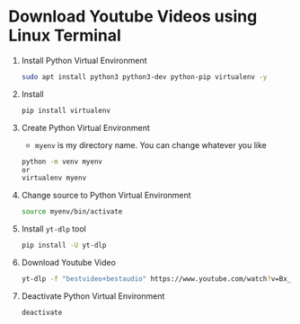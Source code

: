 # Download Youtube Videos using Linux Terminal

  1. Install Python Virtual Environment

     ```bash
     sudo apt install python3 python3-dev python-pip virtualenv -y
     ```

  2. Install
  
     ```bash
     pip install virtualenv
     ```
  
  3. Create Python Virtual Environment

     + `myenv` is my directory name. You can change whatever you like
  
     ```bash
     python -m venv myenv
     or
     virtualenv myenv
     ```

  4. Change source to Python Virtual Environment
  
     ```bash
     source myenv/bin/activate
     ```

  5. Install `yt-dlp` tool

     ```bash
     pip install -U yt-dlp
     ```

  6. Download Youtube Video

     ```bash
     yt-dlp -f "bestvideo+bestaudio" https://www.youtube.com/watch?v=Bx_X8dhANRk
     ```
     
  7. Deactivate Python Virtual Environment

     ```bash
     deactivate
     ```
